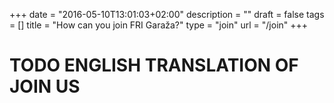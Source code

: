 +++
date = "2016-05-10T13:01:03+02:00"
description = ""
draft = false
tags = []
title = "How can you join FRI Garaža?"
type = "join"
url = "/join"
+++

# TODO ENGLISH TRANSLATION OF JOIN US